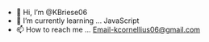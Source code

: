 - 👋 Hi, I’m @KBriese06
- 🌱 I’m currently learning ... JavaScript
- 📫 How to reach me ... Email-kcornellius06@gmail.com

<!---
KBriese06/KBriese06 is a ✨ special ✨ repository because its `README.md` (this file) appears on your GitHub profile.
You can click the Preview link to take a look at your changes.
--->
